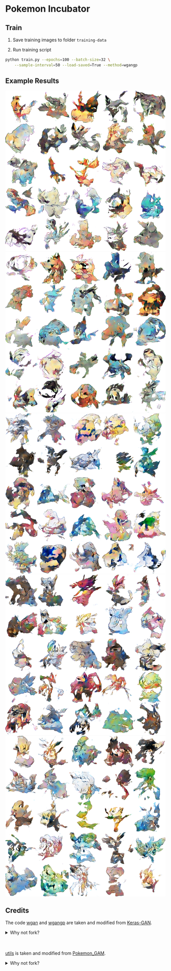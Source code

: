 # Pokemon Incubator

## Train

1. Save training images to folder `training-data`

2. Run training script

```bash
python train.py --epochs=100 --batch-size=32 \
    --sample-interval=50 --load-saved=True --method=wgangp
```

## Example Results

![epoch_850](examples/epoch_850.png)
![epoch_1300](examples/epoch_1300.png)
![epoch_6600](examples/epoch_6600.png)
![epoch_7450](examples/epoch_7450.png)
![epoch_17400](examples/epoch_17400.png)

## Credits

The code [wgan](wgan/wgan.py) and [wgangp](wgangp/wgangp.py) are taken and modified 
from [Keras-GAN](https://github.com/eriklindernoren/Keras-GAN).

<details>
<summary>Why not fork?</summary>
It's a great repo to fork and start with, but there are too many GAN implementations that we are not going
to use. So we copied the code we need and modified them for our training sets.
</details><br/><br/>

[utils](utils.py) is taken and modified from 
[Pokemon_GAM](https://github.com/llSourcell/Pokemon_GAN/blob/master/utils.py).

<details>
<summary>Why not fork?</summary>
Again, a great repo that taught us a lot, but we wanted to try different algorithms to train our data.
</details>
